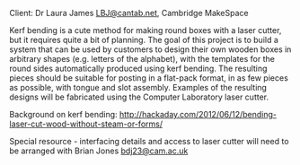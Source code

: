 Client: Dr Laura James <LBJ@cantab.net>, Cambridge MakeSpace

Kerf bending is a cute method for making round boxes with a laser
cutter, but it requires quite a bit of planning. The goal of this
project is to build a system that can be used by customers to design
their own wooden boxes in arbitrary shapes (e.g. letters of the
alphabet), with the templates for the round sides automatically produced
using kerf bending. The resulting pieces should be suitable for posting
in a flat-pack format, in as few pieces as possible, with tongue and
slot assembly. Examples of the resulting designs will be fabricated
using the Computer Laboratory laser cutter.

Background on kerf bending:
<http://hackaday.com/2012/06/12/bending-laser-cut-wood-without-steam-or-forms/>

Special resource - interfacing details and access to laser cutter will
need to be arranged with Brian Jones <bdj23@cam.ac.uk>